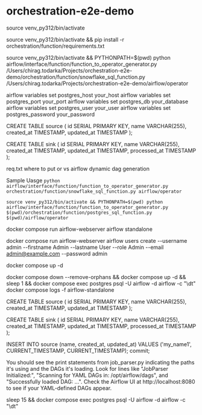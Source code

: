 # orchestration-e2e-demo

source venv_py312/bin/activate


source venv_py312/bin/activate && pip install -r orchestration/function/requirements.txt

source venv_py312/bin/activate && PYTHONPATH=$(pwd) python airflow/interface/function/function_to_operator_generator.py /Users/chirag.todarka/Projects/orchestration-e2e-demo/orchestration/function/snowflake_sql_function.py /Users/chirag.todarka/Projects/orchestration-e2e-demo/airflow/operator


airflow variables set postgres_host your_host
airflow variables set postgres_port your_port
airflow variables set postgres_db your_database
airflow variables set postgres_user your_user
airflow variables set postgres_password your_password

CREATE TABLE source (
    id SERIAL PRIMARY KEY,
    name VARCHAR(255),
    created_at TIMESTAMP,
    updated_at TIMESTAMP
);

CREATE TABLE sink (
    id SERIAL PRIMARY KEY,
    name VARCHAR(255),
    created_at TIMESTAMP,
    updated_at TIMESTAMP,
    processed_at TIMESTAMP
);

req.txt
where to put or vs airflow
dynamic dag generation

Sample Uasge `python airflow/interface/function/function_to_operator_generator.py orchestration/function/snowflake_sql_function.py airflow/operator` <br>


`source venv_py312/bin/activate && PYTHONPATH=$(pwd) python airflow/interface/function/function_to_operator_generator.py $(pwd)/orchestration/function/postgres_sql_function.py $(pwd)/airflow/operator`

docker compose run airflow-webserver airflow standalone

docker compose run airflow-webserver airflow users create --username admin --firstname Admin --lastname User --role Admin --email admin@example.com --password admin

docker compose up -d



docker compose down --remove-orphans && docker compose up -d && sleep 1 && docker compose exec postgres psql -U airflow -d airflow -c "\dt"
docker compose logs -f airflow-standalone

CREATE TABLE source (
    id SERIAL PRIMARY KEY,
    name VARCHAR(255),
    created_at TIMESTAMP,
    updated_at TIMESTAMP
);

CREATE TABLE sink (
    id SERIAL PRIMARY KEY,
    name VARCHAR(255),
    created_at TIMESTAMP,
    updated_at TIMESTAMP,
    processed_at TIMESTAMP
);

INSERT INTO source (name, created_at, updated_at)
VALUES ('my_name1', CURRENT_TIMESTAMP, CURRENT_TIMESTAMP);
commit;

You should see the print statements from job_parser.py indicating the paths it's using and the DAGs it's loading.
Look for lines like "JobParser Initialized:", "Scanning for YAML DAGs in: /opt/airflow/dags", and "Successfully loaded DAG: ...".
Check the Airflow UI at http://localhost:8080 to see if your YAML-defined DAGs appear.


sleep 15 && docker compose exec postgres psql -U airflow -d airflow -c "\dt"
